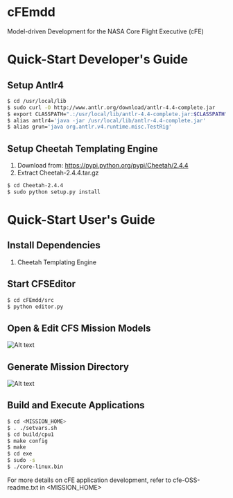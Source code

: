 # cFEmdd
Model-driven Development for the NASA Core Flight Executive (cFE)

Quick-Start Developer's Guide
=============================

Setup Antlr4
------------
```bash
$ cd /usr/local/lib
$ sudo curl -O http://www.antlr.org/download/antlr-4.4-complete.jar
$ export CLASSPATH=".:/usr/local/lib/antlr-4.4-complete.jar:$CLASSPATH"
$ alias antlr4='java -jar /usr/local/lib/antlr-4.4-complete.jar'
$ alias grun='java org.antlr.v4.runtime.misc.TestRig'
```

Setup Cheetah Templating Engine
-------------------------------
1. Download from: https://pypi.python.org/pypi/Cheetah/2.4.4
2. Extract Cheetah-2.4.4.tar.gz
```bash
$ cd Cheetah-2.4.4
$ sudo python setup.py install
```

Quick-Start User's Guide
========================

Install Dependencies
--------------------
1. Cheetah Templating Engine

Start CFSEditor
---------------
```bash
$ cd cFEmdd/src
$ python editor.py
```

Open & Edit CFS Mission Models
-----------------------

![Alt text](https://github.com/pranav-srinivas-kumar/cFEmdd/blob/master/screenshots/open_models.png?raw=true "Open Mission Models")

Generate Mission Directory
--------------------------

![Alt text](https://github.com/pranav-srinivas-kumar/cFEmdd/blob/master/screenshots/generate_mission.png?raw=true "Generate Mission Directory")

Build and Execute Applications
------------------------------
```bash
$ cd <MISSION_HOME>
$ . ./setvars.sh
$ cd build/cpu1
$ make config
$ make
$ cd exe
$ sudo -s
$ ./core-linux.bin
```

For more details on cFE application development, refer to cfe-OSS-readme.txt in <MISSION_HOME>
